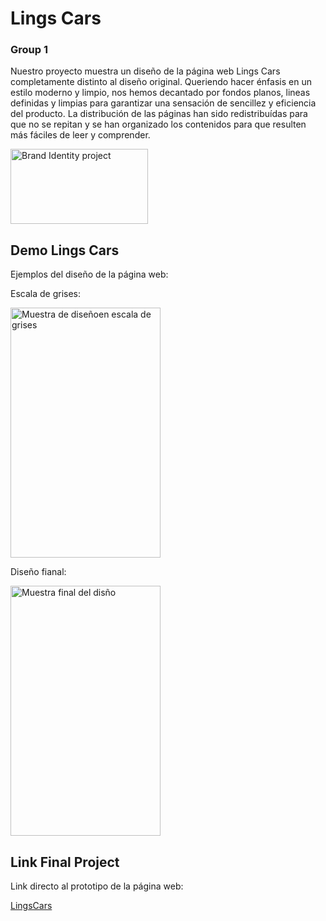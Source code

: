 
# Lings Cars
### Group 1

Nuestro proyecto muestra un diseño de la página web Lings Cars completamente distinto al diseño original. Queriendo hacer énfasis en un estilo moderno y limpio, nos hemos decantado por fondos planos, lineas definidas y limpias para garantizar una sensación de sencillez y eficiencia del producto. La distribución de las páginas han sido redistribuídas para que no se repitan y se han organizado los contenidos para que resulten más fáciles de leer y comprender.

<img src="https://i.postimg.cc/vBMHNC7G/Group-22.jpg" alt='Brand Identity project' width="220" height="120">


## Demo Lings Cars

Ejemplos del diseño de la página web:

Escala de grises: 

<img src="https://i.postimg.cc/KzNvSQQB/Group-23.jpg" alt='Muestra de diseñoen escala de grises' width="240" height="400">

Diseño fianal:

<img src="https://i.postimg.cc/FzxthxfX/Group-67.jpg" alt='Muestra final del disño' width="240" height="400">

## Link Final Project

Link directo al prototipo de la página web:

[LingsCars](https://www.figma.com/file/ZlwVyaKxsqdW5G3bOoJ6M8/LingCars-Project-F5?type=design&node-id=6-8&mode=design&t=Zeo4YW2KnRLnwzk5-0)

## 




